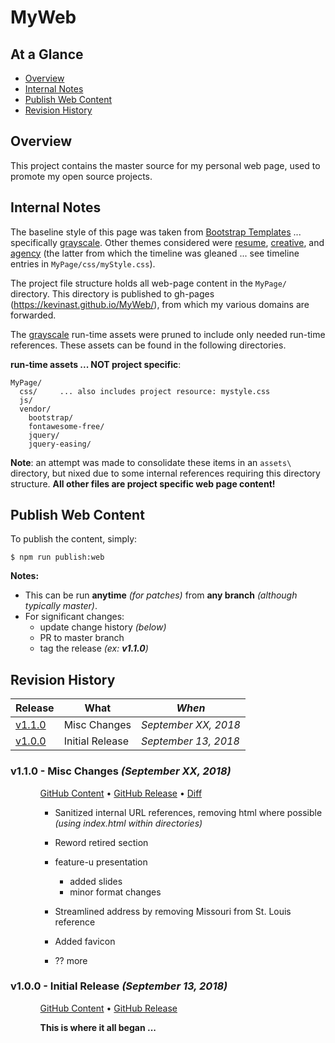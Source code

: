# MyWeb

## At a Glance

- [Overview]
- [Internal Notes]
- [Publish Web Content]
- [Revision History]

## Overview

This project contains the master source for my personal web page, used
to promote my open source projects.

## Internal Notes

The baseline style of this page was taken from [Bootstrap Templates]
... specifically [grayscale].  Other themes considered were [resume],
[creative], and [agency] (the latter from which the timeline was
gleaned ... see timeline entries in `MyPage/css/myStyle.css`).


The project file structure holds all web-page content in the `MyPage/`
directory.  This directory is published to gh-pages
(https://kevinast.github.io/MyWeb/), from which my various domains are
forwarded.

The [grayscale] run-time assets were pruned to include only needed
run-time references.  These assets can be found in the following
directories.

**run-time assets ... NOT project specific**:
```
MyPage/
  css/     ... also includes project resource: mystyle.css
  js/
  vendor/
    bootstrap/
    fontawesome-free/
    jquery/
    jquery-easing/
```

**Note**: an attempt was made to consolidate these items in an
`assets\` directory, but nixed due to some internal references
requiring this directory structure. **All other files are project
specific web page content!**


## Publish Web Content

To publish the content, simply:

```shell
$ npm run publish:web
```

**Notes:**
- This can be run **anytime** _(for patches)_ from **any branch** _(although typically master)_.
- For significant changes:
  - update change history _(below)_
  - PR to master branch
  - tag the release _(ex: **v1.1.0**)_


## Revision History

Release  | What                                            | *When*
---------|-------------------------------------------------|------------------
[v1.1.0] | Misc Changes                                    | *September XX, 2018*
[v1.0.0] | Initial Release                                 | *September 13, 2018*


<!-- *** RELEASE *************************************************************** -->

### v1.1.0 - Misc Changes *(September XX, 2018)*

<ul><ul><!--- indentation hack for github - other attempts with style is stripped (be careful with number bullets) ---> 

[GitHub Content](https://github.com/KevinAst/MyWeb/tree/v1.1.0)
&bull;
[GitHub Release](https://github.com/KevinAst/MyWeb/releases/tag/v1.1.0)
&bull;
[Diff](https://github.com/KevinAst/MyWeb/compare/v1.0.0...v1.1.0)

- Sanitized internal URL references, removing html where possible
  _(using index.html within directories)_

- Reword retired section

- feature-u presentation
  - added slides
  - minor format changes

- Streamlined address by removing Missouri from St. Louis reference

- Added favicon

- ?? more

</ul></ul>




<!-- *** RELEASE *************************************************************** -->

### v1.0.0 - Initial Release *(September 13, 2018)*

<ul><ul><!--- indentation hack for github - other attempts with style is stripped (be careful with number bullets) ---> 

[GitHub Content](https://github.com/KevinAst/MyWeb/tree/v1.0.0)
&bull;
[GitHub Release](https://github.com/KevinAst/MyWeb/releases/tag/v1.0.0)
<!-- Diff ONLY for subsequent releases
&bull;
[Diff](https://github.com/KevinAst/MyWeb/compare/v1.0.0...v1.0.1)
-->

**This is where it all began ...**

</ul></ul>

<!--- *** REFERENCE LINKS *** ---> 
[Overview]:            #overview
[Internal Notes]:      #internal-notes
[Publish Web Content]: #publish-web-content
[Revision History]:    #revision-history
 [v1.1.0]:             #v110---misc-changes-september-xx-2018
 [v1.0.0]:             #v100---initial-release-september-13-2018

[Bootstrap Templates]:   https://startbootstrap.com/template-categories/all/
[grayscale]:             https://startbootstrap.com/template-overviews/grayscale/ 
[resume]:                https://startbootstrap.com/template-overviews/resume/
[creative]:              https://startbootstrap.com/template-overviews/creative/
[agency]:                https://startbootstrap.com/template-overviews/agency/

